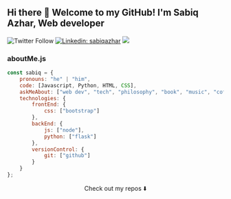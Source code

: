 ## Hi there 👋 Welcome to my GitHub! I'm Sabiq Azhar, Web developer

![Twitter Follow](https://img.shields.io/twitter/follow/starkinnutshell?style=social)
[![Linkedin: sabiqazhar](https://img.shields.io/badge/-sabiq-blue?style=flat-square&logo=Linkedin&logoColor=white&link=https://https://www.linkedin.com/in/sabiq-azhar-prayoga-58b1a8191/)](https://www.linkedin.com/in/sabiq-azhar-prayoga-58b1a8191/)
![](https://visitor-badge.glitch.me/badge?page_id=sabiqazhat.sabiqazhar)

### aboutMe.js

```javascript
const sabiq = {
    pronouns: "he" | "him",
    code: [Javascript, Python, HTML, CSS],
    askMeAbout: ["web dev", "tech", "philosophy", "book", "music", "coffee"],
    technologies: {
        frontEnd: {
            css: ["bootstrap"]
        },
        backEnd: {
            js: ["node"],
            python: ["flask"]
        },
        versionControl: {
            git: ["github"]
        }
    }
};
```

<p align="center">
Check out my repos ⬇️  
</p>
